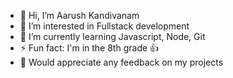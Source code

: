 - 👋 Hi, I’m Aarush Kandivanam
- 👀 I’m interested in Fullstack development 
- 🌱 I’m currently learning Javascript, Node, Git
- ⚡ Fun fact: I'm in the 8th grade 👍
- 👏 Would appreciate any feedback on my projects 

<!---
babaarush/babaarush is a ✨ special ✨ repository because its `README.md` (this file) appears on your GitHub profile.
You can click the Preview link to take a look at your changes.
--->
